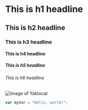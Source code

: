 # This is h1 headline
## This is h2 headline
### This is h3 headline
#### This is h4 headline
##### This is h5 headline
###### This is h6 headline

![Image of Yaktocat](https://octodex.github.com/images/yaktocat.png)

``` javascript
var myVar = "Hello, world!";
```
